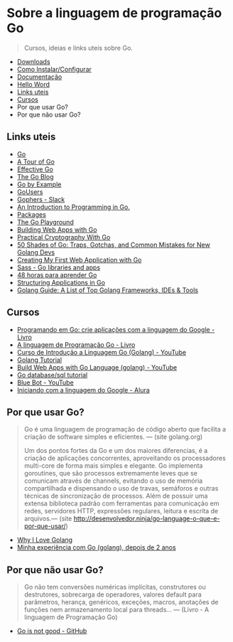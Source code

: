 # Sobre a linguagem de programação Go

> Cursos, ideias e links uteis sobre Go.

- [Downloads](https://golang.org/dl/)
- [Como Instalar/Configurar](https://golang.org/doc/install)
- [Documentação](https://golang.org/ref/spec)
- [Hello Word](https://gobyexample.com/hello-world)
- [Links uteis](#links-uteis)
- [Cursos](#cursos)
- Por que usar Go?
- Por que não usar Go?

## Links uteis

* [Go](https://github.com/golang)
* [A Tour of Go](https://tour.golang.org/welcome/1)
* [Effective Go](https://golang.org/doc/effective_go.html)
* [The Go Blog](https://blog.golang.org/)
* [Go by Example](https://gobyexample.com/)
* [GoUsers](https://github.com/golang/go/wiki/GoUsers)
* [Gophers - Slack](https://invite.slack.golangbridge.org/)
* [An Introduction to Programming in Go.](http://www.golang-book.com/books/intro)
* [Packages](https://golang.org/pkg/)
* [The Go Playground](https://play.golang.org/)
* [Building Web Apps with Go](https://codegangsta.gitbooks.io/building-web-apps-with-go/content/)
* [Practical Cryptography With Go](https://leanpub.com/gocrypto/read)
* [50 Shades of Go: Traps, Gotchas, and Common Mistakes for New Golang Devs](http://devs.cloudimmunity.com/gotchas-and-common-mistakes-in-go-golang/)
* [Creating My First Web Application with Go](http://blog.scottlogic.com/2017/02/28/building-a-web-app-with-go.html)
* [Sass - Go libraries and apps](https://golanglibs.com/top?q=sass)
* [48 horas para aprender Go](https://medium.com/@anapaulagomes/48-horas-para-aprender-go-4542b51d84a4)
* [Structuring Applications in Go](https://medium.com/@benbjohnson/structuring-applications-in-go-3b04be4ff091)
* [Golang Guide: A List of Top Golang Frameworks, IDEs & Tools](https://medium.com/@quintinglvr/golang-guide-a-list-of-top-golang-frameworks-ides-tools-e7c7866e96c9)

## Cursos

* [Programando em Go: crie aplicações com a linguagem do Google - Livro](https://github.com/caiofilipini/casadocodigo-go)
* [A linguagem de Programação Go - Livro](https://github.com/adonovan/gopl.io/)
* [Curso de Introdução a Linguagem Go (Golang) - YouTube](https://www.youtube.com/playlist?list=PLXFk6ROPeWoAvLMyJ_PPfu8oF0-N_NgEI)
* [Golang Tutorial](https://golangbot.com/)
* [Build Web Apps with Go Language (golang) - YouTube](https://www.youtube.com/watch?v=Vlie-srOU8c)
* [Go database/sql tutorial](http://go-database-sql.org/)
* [Blue Bot - YouTube](https://www.youtube.com/channel/UC6ohtCsLTFOnuSujhI3kLjA)
* [Iniciando com a linguagem do Google - Alura](https://cursos.alura.com.br/course/golang)

## Por que usar Go?

> Go é uma linguagem de programação de código aberto que facilita a criação de software simples e eficientes. — (site golang.org)
>
>
> Um dos pontos fortes da Go e um dos maiores diferencias, é a criação de aplicações concorrentes, aproveitando os processadores multi-core de forma mais simples e elegante. Go implementa goroutines, que são processos extremamente leves que se comunicam através de channels, evitando o uso de memória compartilhada e dispensando o uso de travas, semáforos e outras técnicas de sincronização de processos. Além de possuir uma extensa biblioteca padrão com ferramentas para comunicação em redes, servidores HTTP, expressões regulares, leitura e escrita de arquivos.— (site http://desenvolvedor.ninja/go-language-o-que-e-por-que-usar/)

* [Why I Love Golang](https://medium.com/@saginadir/why-i-love-golang-90085898b4f7)
* [Minha experiência com Go (golang), depois de 2 anos](https://medium.com/@gilmarpalega/minha-experi%C3%AAncia-com-go-golang-depois-de-2-anos-b4c3106b6ce0)

## Por que não usar Go?

> Go não tem conversões numéricas implícitas, construtores ou destrutores, sobrecarga de operadores, valores default para parâmetros, herança, genéricos, exceções, macros, anotações de funções nem armazenamento local para threads... — (Livro - A linguagem de Programação Go)

* [Go is not good - GitHub](https://github.com/ksimka/go-is-not-good)